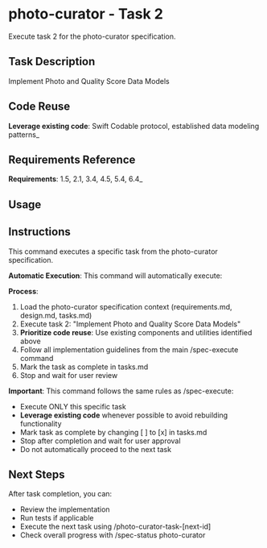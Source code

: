 # photo-curator - Task 2

Execute task 2 for the photo-curator specification.

## Task Description
Implement Photo and Quality Score Data Models

## Code Reuse
**Leverage existing code**: Swift Codable protocol, established data modeling patterns_

## Requirements Reference
**Requirements**: 1.5, 2.1, 3.4, 4.5, 5.4, 6.4_

## Usage


## Instructions
This command executes a specific task from the photo-curator specification.

**Automatic Execution**: This command will automatically execute:


**Process**:
1. Load the photo-curator specification context (requirements.md, design.md, tasks.md)
2. Execute task 2: "Implement Photo and Quality Score Data Models"
3. **Prioritize code reuse**: Use existing components and utilities identified above
4. Follow all implementation guidelines from the main /spec-execute command
5. Mark the task as complete in tasks.md
6. Stop and wait for user review

**Important**: This command follows the same rules as /spec-execute:
- Execute ONLY this specific task
- **Leverage existing code** whenever possible to avoid rebuilding functionality
- Mark task as complete by changing [ ] to [x] in tasks.md
- Stop after completion and wait for user approval
- Do not automatically proceed to the next task

## Next Steps
After task completion, you can:
- Review the implementation
- Run tests if applicable
- Execute the next task using /photo-curator-task-[next-id]
- Check overall progress with /spec-status photo-curator
